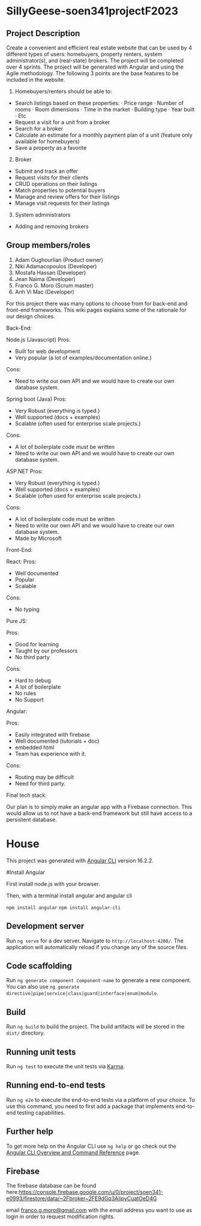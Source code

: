 # SillyGeese-soen341projectF2023

## Project Description
Create a convenient and efficient real estate website that can be used by 4 different types of users: homebuyers, property renters, system administrator(s), and (real-state) brokers. The project will be completed over 4 sprints. The project will be generated with Angular and using the Agile methodology. The following 3 points are the base features to be included in the website.
1) Homebuyers/renters should be able to:
  - Search listings based on these properties:
      · Price range
      · Number of rooms
      · Room dimensions
      · Time in the market
      · Building type
      · Year built
      · Etc
  - Request a visit for a unit from a broker
  - Search for a broker
  - Calculate an estimate for a monthly payment plan of a unit (feature only available for homebuyers)
  - Save a property as a favorite
2) Broker
  - Submit and track an offer
  - Request visits for their clients
  - CRUD operations on their listings
  - Match properties to potential buyers
  - Manage and review offers for their listings
  - Manage visit requests for their listings
3) System administrators
  - Adding and removing brokers

## Group members/roles
1) Adam Oughourlian (Product owner)
2) Niki Adamacopoulos (Developer)
3) Mostafa Hassan (Developer)
4) Jean Naima (Developer)
5) Franco G. Moro (Scrum master)
6) Anh Vi Mac (Developer)

For this project there was many options to choose from for back-end and front-end frameworks. This wiki pages explains some of the rationale for our design choices.


Back-End:

Node.js (Javascript)
Pros:
- Built for web development
- Very popular (a lot of examples/documentation online.)

Cons:
-  Need to write our own API and we would have to create our own database system.

Spring boot (Java)
Pros:
- Very Robust (everything is typed.)
- Well supported (docs + examples)
- Scalable (often used for enterprise scale projects.)

Cons:
- A lot of boilerplate code must be written
- Need to write our own API and we would have to create our own database system.

ASP.NET
Pros:
- Very Robust (everything is typed.)
- Well supported (docs + examples)
- Scalable (often used for enterprise scale projects.)

Cons:
- A lot of boilerplate code must be written
- Need to write our own API and we would have to create our own database system.
- Made by Microsoft


Front-End:

React:
Pros:

- Well documented 
- Popular
- Scalable

Cons: 
-  No typing 

Pure JS:

Pros:

- Good for learning 
- Taught by our professors
- No third party

Cons: 

- Hard to debug
- A lot of boilerplate
- No rules
- No Support


Angular:

Pros:
- Easily integrated with firebase
- Well documented (tutorials + doc)
- embedded html
- Team has experience with it.

Cons: 
- Routing may be difficult 
- Need for third party.


Final tech stack:

Our plan is to simply make an angular app with a Firebase connection. This would allow us to not have a back-end framework but still have access to a persistent database.





# House

This project was generated with [Angular CLI](https://github.com/angular/angular-cli) version 16.2.2.

#Install Angular

First install node.js with your browser.

Then, with a terminal install angular and angular cli

`npm install angular`
`npm install angular-cli`

## Development server

Run `ng serve` for a dev server. Navigate to `http://localhost:4200/`. The application will automatically reload if you change any of the source files.

## Code scaffolding

Run `ng generate component component-name` to generate a new component. You can also use `ng generate directive|pipe|service|class|guard|interface|enum|module`.

## Build

Run `ng build` to build the project. The build artifacts will be stored in the `dist/` directory.

## Running unit tests

Run `ng test` to execute the unit tests via [Karma](https://karma-runner.github.io).

## Running end-to-end tests

Run `ng e2e` to execute the end-to-end tests via a platform of your choice. To use this command, you need to first add a package that implements end-to-end testing capabilities.

## Further help

To get more help on the Angular CLI use `ng help` or go check out the [Angular CLI Overview and Command Reference](https://angular.io/cli) page.

## Firebase

The firebase database can be found here:https://console.firebase.google.com/u/0/project/soen341-e0993/firestore/data/~2Fbroker~2FE9dGq3AIipyCuatOeD4G

email franco.g.moro@gmail.com with the email address you want to use as login in order to request modification rights.
